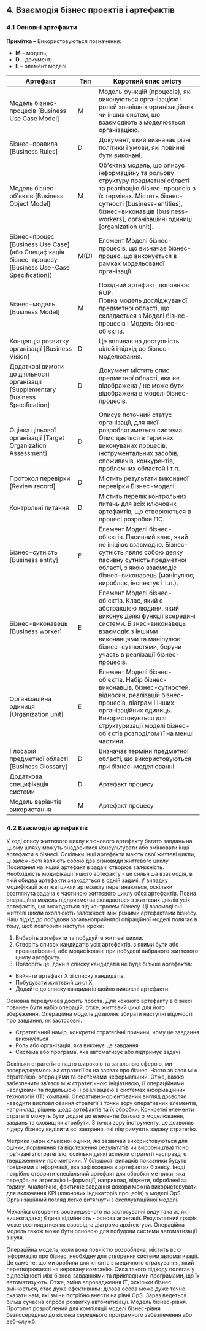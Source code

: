 ## 4. Взаємодія бізнес проектів і артефактів

### 	4.1 Основні артефакти

**Примітка –** Bикористовуються позначення: 

- **M** – модель;
- **D** – документ;
- **E** – элемент моделі.

| **Артефакт**                                                 | **Тип** | **Короткий опис змісту**                                     |
| ------------------------------------------------------------ | ------- | ------------------------------------------------------------ |
| Модель бізнес-процесів [Business Use Case Model]             | M       | Модель функцій (процесів), які виконуються організацією і ролей зовнішніх організаційних чи інших систем, що взаємодіють з моделюється організацією. |
| Бізнес-правила  [Business Rules]                             | D       | Документ, який визначає різні політики і умови, які повинні бути виконані. |
| Модель бізнес-об'єктів [Business Object Model]               | M       | Об'єктна модель, що описує інформаційну та рольову структуру предметної області та реалізацію бізнес-процесів в їх термінах. Містить бізнес-сутності [business-entities], бізнес-виконавців [business-workers], організаційні одиниці [organization unit]. |
| Бізнес-процес [Business Use Case] (або Специфікація бізнес-процесу [Business Use-Case Specification]) | M(D)    | Елемент Моделі бізнес-процесів, що визначає бізнес-процес, що виконується в рамках модельованої організації. |
| Бізнес-модель [Business Model]                               | M       | Похідний артефакт, доповнює RUP.<br/>Повна модель досліджуваної предметної області, що складається з Моделі бізнес-процесів і Модель бізнес-об'єктів. |
| Концепція розвитку організації [Business Vision]             | D       | Це впливає на доступність цілей і підхід до бізнес-моделювання. |
| Додаткові вимоги до діяльності організації [Supplementary Business Specification] | D       | Документ містить опис предметної області, яка не відображена / не може бути відображена в моделі бізнес-процесів. |
| Оцінка цільової організації [Target Organization Assessment] | D       | Описує поточний статус організації, для якої розроблятиметься система. Опис дається в термінах виконуваних процесів, інструментальних засобів, споживачів, конкурентів, проблемних областей і т.п. |
| Протокол перевірки [Review record]                           | D       | Містить результати виконаної перевірки Бізнес-моделі.        |
| Контрольні питання                                           | D       | Містить перелік контрольних питань для всіх ключових артефактів, що створюються в процесі розробки ПС. |
| Бізнес-сутність [Business entity]                            | E       | Елемент Моделі бізнес-об'єктів. Пасивний клас, який не ініціює взаємодію. Бізнес-сутність являє собою деяку пасивну сутність предметної області, з якою взаємодіє бізнес-виконавець (маніпулює, виробляє, інспектує і т.п.). |
| Бізнес-виконавець [Business worker]                          | E       | Елемент Моделі бізнес-об'єктів. Клас, який є абстракцією людини, який виконує деякі функції всередині системи. Бізнес-виконавець взаємодіє з іншими виконавцями та маніпулює бізнес-сутностями, беручи участь в реалізації бізнес-процесів. |
| Організаційна одиниця [Organization unit]                    | E       | Елемент Моделі бізнес-об'єктів. Набір бізнес-виконавців, бізнес-сутностей, відносин, реалізацій бізнес-процесів, діаграм і інших організаційних одиниць. Використовується для структуризації моделі бізнес-об'єктів розподілом її на менші частини. |
| Глосарій предметної області [Business Glossary]              | D       | Визначає терміни предметної області, що використовуються при бізнес-моделюванні. |
| Додаткова специфікація системи                               | D       | Артефакт процесу                                             |
| Модель варіантів використання                                | M       | Артефакт процесу                                             |



### 	4.2 Взаємодія артефактів

У ході опису життєвого циклу ключового артефакту багато завдань на цьому шляху можуть знадобитися консультувати або змінювати інші артефакти в бізнесі. Оскільки інші артефакти мають свої життєві цикли, ці залежності являють собою два різновиди життєвого циклу. Посилання на інший артефакт в задачі створює залежність. Необхідність модифікації іншого артефакту - це сильніша взаємодія, в якій обидва артефакти знаходяться в одній задачі. У випадку модифікації життєві цикли артефакту перетинаються, оскільки розглянута задача є частиною життєвого циклу обох артефактів. Повна операційна модель підприємства складається з життєвих циклів усіх артефактів, що знаходяться під контролем бізнесу. Ці взаємодіючі життєві цикли охоплюють залежності між різними артефактами бізнесу. Наш підхід до побудови загальноприйнятої опіраційної моделі полягає в тому, щоб повторити наступні кроки:

1. Виберіть артефакти та побудуйте життєві цикли.
2. Створіть список кандидатів усіх артефактів, з якими були або проаналізовані, або модифіковані при побудові вибраного життєвого циклу артефакту.
3. Повторіть це, доки в списку кандидатів не буде більше артефактів:

- Вийняти артефакт X зі списку кандидатів.
- Побудувати життєвий цикл X.
- Додайте до списку кандидатів щойно виявлені артефакти.

Основна передумова досить проста. Для кожного артефакту в бізнесі повинен бути набір операцій, отже, життєвий цикл для його збереження. Операційна модель дозволяє збирати наступні відомості про завдання, як застосовні:

- Стратегічний намір, конкретні стратегічні причини, чому це завдання виконується
- Роль або організація, яка виконує це завдання
- Система або програма, яка автоматизує або підтримує задачі

Оскільки стратегія є надто широкою та загальною сферою, ми зосереджуємось на стратегії як на заявах про бізнес. Часто зв'язок між стратегією, операціями та системами неформальний. Отже, важко забезпечити зв’язок між стратегічною ініціативою, її операційними наслідками та подальшою її реалізацією в системах інформаційних технологій (ІТ) компанії. Оперативно-орієнтований вигляд дозволяє наводити висловлювання стратегії з точки зору оперативних елементів, наприклад, рішень щодо артефактів та їх обробки. Конкретні елементи стратегії можуть бути додані до елементів базового моделювання, завдань та сховищ як атрибути. З точки зору інструменту, це дозволяє лідеру бізнесу виділити всі завдання, які підтримують задану стратегію.

Метрики (міри кількісної оцінки, які зазвичай використовуються для оцінки, порівняння та відстеження результатів чи виробництва) тісно пов'язані зі стратегією, оскільки деякі аспекти стратегії насправді є твердженнями про метрики. У більшості випадків показники будуть похідними з інформації, яка зафіксована в артефактах бізнесу. Іноді потрібно створити спеціальний артефакт для обробки метрики, яка передбачає агрегацію інформації, наприклад, віджети, оброблені за годину. Аналогічно, фактичне завдання докори можна використовувати для включення KPI (ключових індикаторів процесів) у моделі OpS. Організаційний погляд легко витягнути з експлуатаційної моделі.

Механіка створення зосередженого на застосуванні виду така ж, як і вищезгадана; Єдина відмінність - основа агрегації. Результатний графік може розглядатися як своєрідна діаграма архітектури. Операційна модель також може бути основою для побудови системи автоматизації з нуля.

Операційна модель, коли вона повністю розроблена, містить всю інформацію про бізнес, необхідну для створення системи автоматизації. Це саме те, що ми зробили для клієнта з медичного страхування, який перетворювався на керовану компанію. Сила такого підходу полягає у відповідності між бізнес-завданнями та прикладними програмами, що їх автоматизують. Отже, зміна впровадження ІТ, оскільки бізнес змінюється, стає дуже ефективним; ділова особа може дуже точно сказати нам, які зміни потрібно внести на рівні OpS. Зараз ведеться більш сучасна спроба розвитку автоматизації. Модель бізнес-рівня. Прототип розроблений для компіляції моделі бізнес-рівня безпосередньо до кістяка середнього програмного забезпечення або веб-служб.



